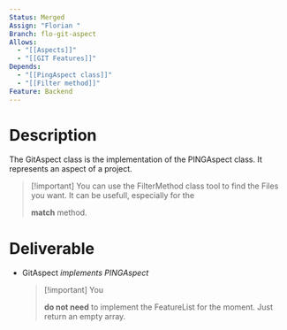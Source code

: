 ```yaml
---
Status: Merged
Assign: "Florian "
Branch: flo-git-aspect
Allows:
  - "[[Aspects]]"
  - "[[GIT Features]]"
Depends:
  - "[[PingAspect class]]"
  - "[[Filter method]]"
Feature: Backend
---
```

  
# Description
The GitAspect class is the implementation of the PINGAspect class. It represents an aspect of a project.

> [!important] You can use the FilterMethod class tool to find the Files you want. It can be usefull, especially for the
> 
> **match** method.
# Deliverable
- GitAspect _implements PINGAspect_
    
    > [!important] You
    > 
    > **do not need** to implement the FeatureList for the moment. Just return an empty array.